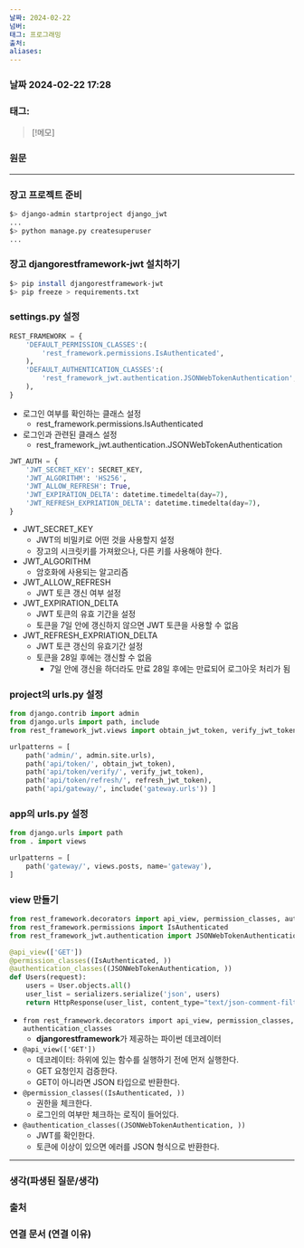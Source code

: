 ```yaml
---
날짜: 2024-02-22
넘버: 
태그: 프로그래밍
출처: 
aliases:
---
```

### 날짜  2024-02-22 17:28

### 태그:

>[!메모]
>

### 원문
---
### 장고 프로젝트 준비
```sh
$> django-admin startproject django_jwt
...
$> python manage.py createsuperuser
...
```
### 장고 djangorestframework-jwt 설치하기
```sh
$> pip install djangorestframework-jwt
$> pip freeze > requirements.txt
```
### settings.py 설정
```python
REST_FRAMEWORK = {
	'DEFAULT_PERMISSION_CLASSES':(
		'rest_framework.permissions.IsAuthenticated',
	),
	'DEFAULT_AUTHENTICATION_CLASSES':(
		'rest_framework_jwt.authentication.JSONWebTokenAuthentication',
	),
}
```
- 로그인 여부를 확인하는 클래스 설정
	- rest_framework.permissions.IsAuthenticated
- 로그인과 관련된 클래스 설정
	- rest_framework_jwt.authentication.JSONWebTokenAuthentication
```python
JWT_AUTH = {
	'JWT_SECRET_KEY': SECRET_KEY,
	'JWT_ALGORITHM': 'HS256',
	'JWT_ALLOW_REFRESH': True,
	'JWT_EXPIRATION_DELTA': datetime.timedelta(day=7),
	'JWT_REFRESH_EXPRIATION_DELTA': datetime.timedelta(day=7),
}
```
- JWT_SECRET_KEY
	- JWT의 비밀키로 어떤 것을 사용할지 설정
	- 장고의 시크릿키를 가져왔으나, 다른 키를 사용해야 한다.
- JWT_ALGORITHM
	- 암호화에 사용되는 알고리즘
- JWT_ALLOW_REFRESH
	- JWT 토큰 갱신 여부 설정
- JWT_EXPIRATION_DELTA
	- JWT 토큰의 유효 기간을 설정
	- 토큰을 7일 안에 갱신하지 않으면 JWT 토큰을 사용할 수 없음
- JWT_REFRESH_EXPRIATION_DELTA
	- JWT 토큰 갱신의 유효기간 설정
	- 토큰을 28일 후에는 갱신할 수 없음
		- 7일 안에 갱신을 하더라도 만료 28일 후에는 만료되어 로그아웃 처리가 됨
### project의 urls.py 설정
```python
from django.contrib import admin
from django.urls import path, include
from rest_framework_jwt.views import obtain_jwt_token, verify_jwt_token, refresh_jwt_token

urlpatterns = [ 
	path('admin/', admin.site.urls), 
	path('api/token/', obtain_jwt_token), 
	path('api/token/verify/', verify_jwt_token), 
	path('api/token/refresh/', refresh_jwt_token), 
	path('api/gateway/', include('gateway.urls')) ]
```
### app의 urls.py 설정
```python
from django.urls import path
from . import views

urlpatterns = [
	path('gateway/', views.posts, name='gateway'),
]
```
### view 만들기
```python
from rest_framework.decorators import api_view, permission_classes, authentication_classes 
from rest_framework.permissions import IsAuthenticated 
from rest_framework_jwt.authentication import JSONWebTokenAuthentication

@api_view(['GET'])
@permission_classes((IsAuthenticated, ))
@authentication_classes((JSONWebTokenAuthentication, ))
def Users(request):
	users = User.objects.all()
	user_list = serializers.serialize('json', users)
	return HttpResponse(user_list, content_type="text/json-comment-filtered")
```
- `from rest_framework.decorators import api_view, permission_classes, authentication_classes `
	- **djangorestframework**가 제공하는 파이썬 데코레이터
- `@api_view(['GET'])`
	- 데코레이터: 하위에 있는 함수를 실행하기 전에 먼저 실행한다.
	- GET 요청인지 검증한다. 
	- GET이 아니라면 JSON 타입으로 반환한다.
- `@permission_classes((IsAuthenticated, ))`
	- 권한을 체크한다.
	- 로그인의 여부만 체크하는 로직이 들어있다.
- `@authentication_classes((JSONWebTokenAuthentication, ))`
	- JWT를 확인한다.
	- 토큰에 이상이 있으면 에러를 JSON 형식으로 반환한다.
---
### 생각(파생된 질문/생각)

### 출처

### 연결 문서 (연결 이유)
